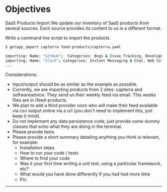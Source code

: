 # Objectives

SaaS Products Import
We update our inventory of SaaS products from several sources.  Each source provides its content to us in a different format.  

Write a command line script to import the products. 

````bash
$ getapp_import capterra feed-products/capterra.yaml

importing: Name: "GitHub";  Categories: Bugs & Issue Tracking, Development Tools; Twitter: @github
importing: Name: "Slack"; Categories: Instant Messaging & Chat, Web Collaboration, Productivity; Twitter: @slackhq
...
````

Considerations:
- Input/output should be as similar as the example as possible.
- Currently, we are importing products from 2 sites: capterra and softwareadvice.  They send us their weekly feed via email.  This weeks files are in /feed-products.
- We plan to add a third provider soon who will make their feed available via csv output online via a url (you don't need to implement this, just keep it mind).
- Do not implement any data persistence code, just provide some dummy classes that echo what they are doing in the terminal.
- Please provide tests.
- Please provide a short summary detailing anything you think is relevant, for example:
  - Installation steps
  - How to run your code / tests
  - Where to find your code
  - Was it your first time writing a unit test, using a particular framework, etc?
  - What would you have done differently if you had had more time
  - Etc.
* * * 






